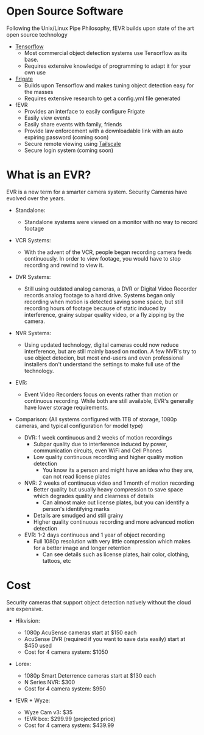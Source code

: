 # Open Source Software

Following the Unix/Linux Pipe Philosophy, fEVR builds upon state of the art open source technology
- [Tensorflow](tensorflow.org)
  - Most commercial object detection systems use Tensorflow as its base.
  - Requires extensive knowledge of programming to adapt it for your own use
- [Frigate](https://frigate.video)
  - Builds upon Tensorflow and makes tuning object detection easy for the masses
  - Requires extensive research to get a config.yml file generated
- fEVR
  - Provides an interface to easily configure Frigate
  - Easily view events
  - Easily share events with family, friends
  - Provide law enforcement with a downloadable link with an auto expiring password (coming soon)
  - Secure remote viewing using [Tailscale](https://tailscale.com)
  - Secure login system (coming soon)

# What is an EVR?

EVR is a new term for a smarter camera system.  Security Cameras have evolved over the years.

- Standalone:
  - Standalone systems were viewed on a monitor with no way to record footage
- VCR Systems:
  - With the advent of the VCR, people began recording camera feeds continuously.  In order to view footage, you would have to stop recording and rewind to view it.
- DVR Systems:
  - Still using outdated analog cameras, a DVR or Digital Video Recorder records analog footage to a hard drive.  Systems began only recording when motion is detected saving some space, but still recording hours of footage because of static induced by interference, grainy subpar quality video, or a fly zipping by the camera.
- NVR Systems:
  - Using updated technology, digital cameras could now reduce interference, but are still mainly based on motion.  A few NVR's try to use object detecion, but most end-users and even professional installers don't understand the settings to make full use of the technology.
- EVR:
  - Event Video Recorders focus on events rather than motion or continuous recording.  While both are still available, EVR's generally have lower storage requirements.

- Comparison: (All systems configured with 1TB of storage, 1080p cameras, and typical configuration for model type)
  - DVR: 1 week continuous and 2 weeks of motion recordings
    - Subpar quality due to interference induced by power, communication circuits, even WiFi and Cell Phones
    - Low quality continuous recording and higher quality motion detection
      - You know its a person and might have an idea who they are, can not read license plates
  - NVR: 2 weeks of continuous video and 1 month of motion recording
    - Better quality but usually heavy compression to save space which degrades quality and clearness of details
      - Can almost make out license plates, but you can identify a person's identifying marks
    - Details are smudged and still grainy
    - Higher quality continuous recording and more advanced motion detection
  - EVR: 1-2 days continuous and 1 year of object recording
    - Full 1080p resolution with very little compression which makes for a better image and longer retention
      - Can see details such as license plates, hair color, clothing, tattoos, etc

# Cost

Security cameras that support object detection natively without the cloud are expensive.
- Hikvision:
  - 1080p AcuSense cameras start at $150 each
  - AcuSense DVR (required if you want to save data easily) start at $450 used
  - Cost for 4 camera system: $1050
- Lorex:
  - 1080p Smart Deterrence cameras start at $130 each
  - N Series NVR: $300
  - Cost for 4 camera system: $950

- fEVR + Wyze:
  - Wyze Cam v3: $35
  - fEVR box: $299.99 (projected price)
  - Cost for 4 camera system: $439.99